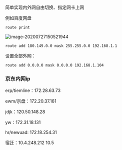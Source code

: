 简单实现内外网自由切换、指定网卡上网



例如百度网盘

```
route print
```

![image-20200727150521944](C:\Users\11563\AppData\Roaming\Typora\typora-user-images\image-20200727150521944.png)

```
route add 180.149.0.0 mask 255.255.0.0 192.168.1.1
```

设置全部外网：

```
route add 0.0.0.0 mask 0.0.0.0 192.168.1.104
```



### 京东内网ip

erp/tiemline：172.28.63.73 

ewm/京盘：172.20.37.161

jdjk：120.50.148.28

yw：172.31.18.131

hr/newuad: 172.18.254.31

宿迁：10.4.248.212 10.5

